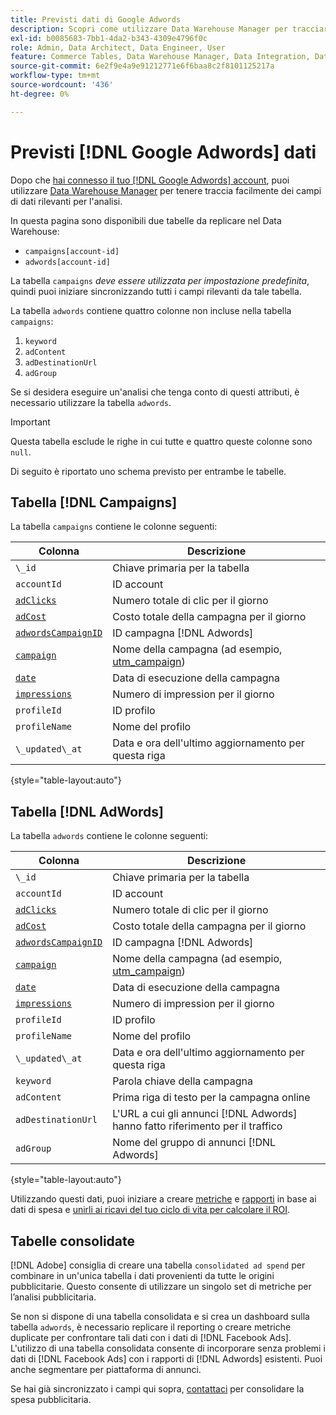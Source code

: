 ```yaml
---
title: Previsti dati di Google Adwords
description: Scopri come utilizzare Data Warehouse Manager per tracciare facilmente i campi di dati rilevanti per l’analisi.
exl-id: b0085683-7bb1-4da2-b343-4309e4796f0c
role: Admin, Data Architect, Data Engineer, User
feature: Commerce Tables, Data Warehouse Manager, Data Integration, Data Import/Export
source-git-commit: 6e2f9e4a9e91212771e6f6baa8c2f8101125217a
workflow-type: tm+mt
source-wordcount: '436'
ht-degree: 0%

---
```


# Previsti [!DNL Google Adwords] dati

Dopo che [hai connesso il tuo [!DNL Google Adwords] account](../integrations/google-adwords.md), puoi utilizzare [Data Warehouse Manager](../../data-warehouse-mgr/tour-dwm.md) per tenere traccia facilmente dei campi di dati rilevanti per l&#39;analisi.

In questa pagina sono disponibili due tabelle da replicare nel Data Warehouse:

* `campaigns[account-id]`
* `adwords[account-id]`

La tabella `campaigns` *deve essere utilizzata per impostazione predefinita*, quindi puoi iniziare sincronizzando tutti i campi rilevanti da tale tabella.

La tabella `adwords` contiene quattro colonne non incluse nella tabella `campaigns`:

1. `keyword`
1. `adContent`
1. `adDestinationUrl`
1. `adGroup`

Se si desidera eseguire un&#39;analisi che tenga conto di questi attributi, è necessario utilizzare la tabella `adwords`.

>[!IMPORTANT]
>
>Questa tabella esclude le righe in cui tutte e quattro queste colonne sono `null`.

Di seguito è riportato uno schema previsto per entrambe le tabelle.

## Tabella [!DNL Campaigns]

La tabella `campaigns` contiene le colonne seguenti:

| **Colonna** | **Descrizione** |
|-----|-----|
| `\_id` | Chiave primaria per la tabella |
| `accountId` | ID account |
| [`adClicks`](https://ga-dev-tools.google/dimensions-metrics-explorer/#view=detail&group=adwords&jump=ga_adclicks) | Numero totale di clic per il giorno |
| [`adCost`](https://ga-dev-tools.google/dimensions-metrics-explorer/#view=detail&group=adwords&jump=ga_adcost) | Costo totale della campagna per il giorno |
| [`adwordsCampaignID`](https://ga-dev-tools.google/dimensions-metrics-explorer/#view=detail&group=adwords&jump=ga_adwordscampaignid) | ID campagna [!DNL Adwords] |
| [`campaign`](https://ga-dev-tools.google/dimensions-metrics-explorer/#view=detail&group=traffic_sources&jump=ga_campaign) | Nome della campagna (ad esempio, [utm\_campaign](https://support.google.com/analytics/answer/1033867?hl=en)) |
| [`date`](https://ga-dev-tools.google/dimensions-metrics-explorer/#view=detail&group=time&jump=ga_date) | Data di esecuzione della campagna |
| [`impressions`](https://ga-dev-tools.google/dimensions-metrics-explorer/#view=detail&group=adwords&jump=ga_impressions) | Numero di impression per il giorno |
| `profileId` | ID profilo |
| `profileName` | Nome del profilo |
| `\_updated\_at` | Data e ora dell&#39;ultimo aggiornamento per questa riga |

{style="table-layout:auto"}

## Tabella [!DNL AdWords]

La tabella `adwords` contiene le colonne seguenti:

| **Colonna** | **Descrizione** |
|-----|-----|
| `\_id` | Chiave primaria per la tabella |
| `accountId` | ID account |
| [`adClicks`](https://ga-dev-tools.google/dimensions-metrics-explorer/#view=detail&group=adwords&jump=ga_adclicks) | Numero totale di clic per il giorno |
| [`adCost`](https://ga-dev-tools.google/dimensions-metrics-explorer/#view=detail&group=adwords&jump=ga_adcost) | Costo totale della campagna per il giorno |
| [`adwordsCampaignID`](https://ga-dev-tools.google/dimensions-metrics-explorer/#view=detail&group=adwords&jump=ga_adwordscampaignid) | ID campagna [!DNL Adwords] |
| [`campaign`](https://ga-dev-tools.google/dimensions-metrics-explorer/#view=detail&group=traffic_sources&jump=ga_campaign) | Nome della campagna (ad esempio, [utm\_campaign](https://support.google.com/analytics/answer/1033867?hl=en)) |
| [`date`](https://ga-dev-tools.google/dimensions-metrics-explorer/#view=detail&group=time&jump=ga_date) | Data di esecuzione della campagna |
| [`impressions`](https://ga-dev-tools.google/dimensions-metrics-explorer/#view=detail&group=adwords&jump=ga_impressions) | Numero di impression per il giorno |
| `profileId` | ID profilo |
| `profileName` | Nome del profilo |
| `\_updated\_at` | Data e ora dell&#39;ultimo aggiornamento per questa riga |
| `keyword` | Parola chiave della campagna |
| `adContent` | Prima riga di testo per la campagna online |
| `adDestinationUrl` | L&#39;URL a cui gli annunci [!DNL Adwords] hanno fatto riferimento per il traffico |
| `adGroup` | Nome del gruppo di annunci [!DNL Adwords] |

{style="table-layout:auto"}

Utilizzando questi dati, puoi iniziare a creare [metriche](../../../data-user/reports/ess-manage-data-metrics.md) e [rapporti](../../../tutorials/using-visual-report-builder.md) in base ai dati di spesa e [unirli ai ricavi del tuo ciclo di vita per calcolare il ROI](../../analysis/roi-ad-camp.md).

## Tabelle consolidate

[!DNL Adobe] consiglia di creare una tabella `consolidated ad spend` per combinare in un&#39;unica tabella i dati provenienti da tutte le origini pubblicitarie. Questo consente di utilizzare un singolo set di metriche per l’analisi pubblicitaria.

Se non si dispone di una tabella consolidata e si crea un dashboard sulla tabella `adwords`, è necessario replicare il reporting o creare metriche duplicate per confrontare tali dati con i dati di [!DNL Facebook Ads]. L&#39;utilizzo di una tabella consolidata consente di incorporare senza problemi i dati di [!DNL Facebook Ads] con i rapporti di [!DNL Adwords] esistenti. Puoi anche segmentare per piattaforma di annunci.

Se hai già sincronizzato i campi qui sopra, [contattaci](https://experienceleague.adobe.com/docs/commerce-knowledge-base/kb/troubleshooting/miscellaneous/mbi-service-policies.html?lang=it) per consolidare la spesa pubblicitaria.
